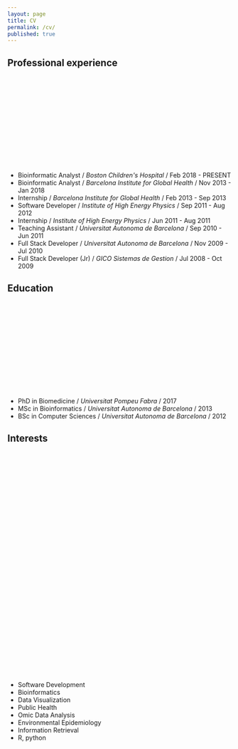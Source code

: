 ```yaml
---
layout: page
title: CV
permalink: /cv/
published: true
---
```

<script type="text/javascript" src="https://www.gstatic.com/charts/loader.js"></script>

## Professional experience

<script type="text/javascript">
  google.charts.load("current", {packages:["timeline"]});
  google.charts.setOnLoadCallback(drawChart);
  function drawChart() {
    var container = document.getElementById('experience_chart');
    var chart = new google.visualization.Timeline(container);
    var dataTable = new google.visualization.DataTable();
    dataTable.addColumn({ type: 'string', id: 'Position' });
    dataTable.addColumn({ type: 'string', id: 'Name' });
    dataTable.addColumn({ type: 'date', id: 'Start' });
    dataTable.addColumn({ type: 'date', id: 'End' });
    dataTable.addRows([
        [ 'Dates', 'GICO', new Date(2008, 07, 01), new Date(2009, 11, 01) ],
        [ 'Dates', 'TES', new Date(2009, 11, 01), new Date(2010, 08, 01) ],
        [ 'Dates', 'UAB', new Date(2010, 09, 01), new Date(2011, 07, 01) ],
        [ 'Dates', 'IFAE', new Date(2011, 07, 01), new Date(2012, 10, 01) ],
        [ 'Dates', 'ISGlobal', new Date(2013, 09, 01), new Date(2018, 02, 01) ],
        [ 'Dates', 'BCH', new Date(2018, 02, 01), new Date(2019, 02, 01) ],
    ]);

    chart.draw(dataTable);
  }
</script>

<div id="experience_chart" style="height: 200px;"></div>

* Bioinformatic Analyst / _Boston Children's Hospital_ / Feb 2018 - PRESENT
* Bioinformatic Analyst / _Barcelona Institute for Global Health_ / Nov 2013 - Jan 2018
* Internship / _Barcelona Institute for Global Health_ / Feb 2013 - Sep 2013
* Software Developer / _Institute of High Energy Physics_ / Sep 2011 - Aug 2012
* Internship / _Institute of High Energy Physics_ / Jun 2011 - Aug 2011
* Teaching Assistant / _Universitat Autonoma de Barcelona_ / Sep 2010 - Jun 2011
* Full Stack Developer / _Universitat Autonoma de Barcelona_ / Nov 2009 - Jul 2010
* Full Stack Developer (Jr) / _GICO Sistemas de Gestion_ / Jul 2008 - Oct 2009

## Education


<script type="text/javascript">
  google.charts.load("current", {packages:["timeline"]});
  google.charts.setOnLoadCallback(drawChart);
  function drawChart() {
    var container = document.getElementById('education_chart');
    var chart = new google.visualization.Timeline(container);
    var dataTable = new google.visualization.DataTable();
    dataTable.addColumn({ type: 'string', id: 'Position' });
    dataTable.addColumn({ type: 'string', id: 'Name' });
    dataTable.addColumn({ type: 'date', id: 'Start' });
    dataTable.addColumn({ type: 'date', id: 'End' });
    dataTable.addRows([
        [ 'Dates', 'BSc in Computer Sciences', new Date(2005, 05, 15), new Date(2012, 07, 01) ],
        [ 'Dates', 'MSc in Bioinformatics', new Date(2012, 09, 15), new Date(2013, 09, 15) ],
        [ 'Dates', 'PhD in Biomedicine', new Date(2013, 11, 01), new Date(2017, 11, 17) ],
    ]);

    chart.draw(dataTable);
  }
</script>

<div id="education_chart" style="height: 200px;"></div>

* PhD in Biomedicine / _Universitat Pompeu Fabra_ / 2017
* MSc in Bioinformatics / _Universitat Autonoma de Barcelona_ / 2013
* BSc in Computer Sciences / _Universitat Autonoma de Barcelona_ /  2012

## Interests

<script type="text/javascript">
    google.charts.load("current", {packages:["corechart"]});
    google.charts.setOnLoadCallback(drawChart);
    function drawChart() {
    var data = google.visualization.arrayToDataTable([
        ['Task', 'Hours per Day'],
        ['Software Development',       10],
        ['Bioinformatics',              5],
        ['Data Visualization',          4],
        ['Public Health',               2],
        ['Omic Data Analysis',          7],
        ['python/R',                    7]
    ]);

    var options = {

        pieHole: 0.4,
    };

    var chart = new google.visualization.PieChart(document.getElementById('interests'));
    chart.draw(data, options);
    }
</script>

<div id="interests" style="width: 900px; height: 500px;"></div>

* Software Development
* Bioinformatics
* Data Visualization
* Public Health
* Omic Data Analysis
* Environmental Epidemiology
* Information Retrieval
* R, python